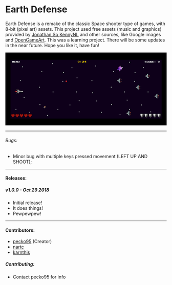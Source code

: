 # Earth Defense

Earth Defense is a remake of the classic Space shooter type of games, with 8-bit (pixel art) assets. This project used free assets (music and graphics) provided by [Jonathan So](https://jonathan-so.itch.io/),[KennyNL](https://kenney.nl/) and other sources, like Google images and [OpenGameArt](https://opengameart.org). This was a learning project. There will be some updates in the near future. Hope you like it, have fun!

<img src="./assets/images/screenshot.png">

-------------------
###### Bugs:
* Minor bug with multiple keys pressed movement (LEFT UP AND SHOOT);
----------
#### Releases:
##### v1.0.0 - Oct 29 2018
* Initial release!
* It does things!
* Pewpewpew!
----------
#### Contributors:
* [pecko95](https://github.com/pecko95) (Creator)
* [nartc](https://github.com/nartc)
* [karnthis](https://github.com/karnthis)

##### Contributing:
* Contact pecko95 for info